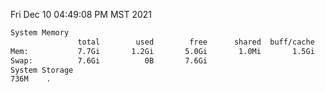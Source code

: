 Fri Dec 10 04:49:08 PM MST 2021
```bash
System Memory
               total        used        free      shared  buff/cache   available
Mem:           7.7Gi       1.2Gi       5.0Gi       1.0Mi       1.5Gi       6.2Gi
Swap:          7.6Gi          0B       7.6Gi
System Storage
736M	.
```
```bash
